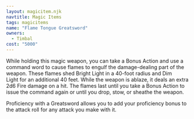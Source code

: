 ```yaml
---
layout: magicitem.njk
navtitle: Magic Items
tags: magicitems
name: "Flame Tongue Greatsword"
owners:
  - Timbal
cost: "5000"
---
```


While holding this magic weapon, you can take a Bonus Action and use a command word to cause flames to engulf the damage-dealing part of the weapon. These flames shed Bright Light in a 40-foot radius and Dim Light for an additional 40 feet. While the weapon is ablaze, it deals an extra 2d6 Fire damage on a hit. The flames last until you take a Bonus Action to issue the command again or until you drop, stow, or sheathe the weapon.

Proficiency with a Greatsword allows you to add your proficiency bonus to the attack roll for any attack you make with it.